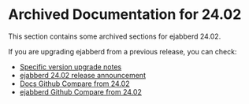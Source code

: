 # Archived Documentation for 24.02

This section contains some archived sections for ejabberd 24.02.

If you are upgrading ejabberd from a previous release, you can check:

* [Specific version upgrade notes](../../admin/upgrade/index.md)
* [ejabberd 24.02 release announcement](https://www.process-one.net/blog/ejabberd-24-02/)
* [Docs Github Compare from 24.02](https://github.com/processone/docs.ejabberd.im/compare/24.02..24.02)
* [ejabberd Github Compare from 24.02](https://github.com/processone/ejabberd/compare/24.02..24.02)

